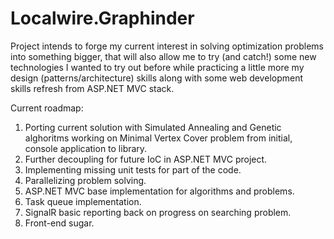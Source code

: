 # Localwire.Graphinder

Project intends to forge my current interest in solving optimization problems into something bigger, that will also allow me to try (and catch!) some new technologies I wanted to try out before while practicing a little more my design (patterns/architecture) skills along with some web development skills refresh from ASP.NET MVC stack.

Current roadmap:

1. Porting current solution with Simulated Annealing and Genetic alghoritms working on Minimal Vertex Cover problem from initial, console application to library.
2. Further decoupling for future IoC in ASP.NET MVC project.
3. Implementing missing unit tests for part of the code.
4. Parallelizing problem solving.
4. ASP.NET MVC base implementation for algorithms and problems.
5. Task queue implementation.
5. SignalR basic reporting back on progress on searching problem.
6. Front-end sugar.
